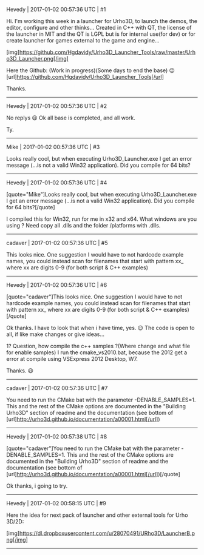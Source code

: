 Hevedy | 2017-01-02 00:57:36 UTC | #1

Hi.
I'm working this week in a launcher for Urho3D, to launch the demos, the editor, configure and other thinks...
Created in C++ with QT, the license of the launcher in MIT and the QT is LGPL but is for internal use(for dev) or for create launcher for games external to the game and engine...

[img]https://github.com/Hgdavidy/Urho3D_Launcher_Tools/raw/master/Urho3D_Launcher.png[/img]

Here the Github: (Work in progress)(Some days to end the base) :wink: 
[url]https://github.com/Hgdavidy/Urho3D_Launcher_Tools[/url]


Thanks.

-------------------------

Hevedy | 2017-01-02 00:57:36 UTC | #2

No replys  :frowning: 
Ok all base is completed, and all work.

Ty.

-------------------------

Mike | 2017-01-02 00:57:36 UTC | #3

Looks really cool, but when executing Urho3D_Launcher.exe I get an error message (...is not a valid Win32 application). Did you compile for 64 bits?

-------------------------

Hevedy | 2017-01-02 00:57:36 UTC | #4

[quote="Mike"]Looks really cool, but when executing Urho3D_Launcher.exe I get an error message (...is not a valid Win32 application). Did you compile for 64 bits?[/quote]

I compiled this for Win32, run for me in x32 and x64.
What windows are you using ? Need copy all .dlls and the folder /platforms with .dlls.

-------------------------

cadaver | 2017-01-02 00:57:36 UTC | #5

This looks nice. One suggestion I would have to not hardcode example names, you could instead scan for filenames that start with pattern xx_ where xx are digits 0-9 (for both script & C++ examples)

-------------------------

Hevedy | 2017-01-02 00:57:36 UTC | #6

[quote="cadaver"]This looks nice. One suggestion I would have to not hardcode example names, you could instead scan for filenames that start with pattern xx_ where xx are digits 0-9 (for both script & C++ examples)[/quote]

Ok thanks. I have to look that when i have time, yes.  :wink: 
The code is open to all, if like make changes or give ideas...

1? Question, how compile the c++ samples ?(Where change and what file for enable samples)
I run the cmake_vs2010.bat, because the 2012 get a error at compile using VSExpress 2012 Desktop, W7.

Thanks.  :smiley:

-------------------------

cadaver | 2017-01-02 00:57:36 UTC | #7

You need to run the CMake bat with the parameter -DENABLE_SAMPLES=1. This and the rest of the CMake options are documented in the "Building Urho3D" section of readme and the documentation (see bottom of [url]http://urho3d.github.io/documentation/a00001.html[/url])

-------------------------

Hevedy | 2017-01-02 00:57:38 UTC | #8

[quote="cadaver"]You need to run the CMake bat with the parameter -DENABLE_SAMPLES=1. This and the rest of the CMake options are documented in the "Building Urho3D" section of readme and the documentation (see bottom of [url]http://urho3d.github.io/documentation/a00001.html[/url])[/quote]

Ok thanks, i going to try.

-------------------------

Hevedy | 2017-01-02 00:58:15 UTC | #9

Here the idea for next pack of launcher and other external tools for Urho 3D/2D:

[img]https://dl.dropboxusercontent.com/u/28070491/URho3D/LauncherB.png[/img]

-------------------------

